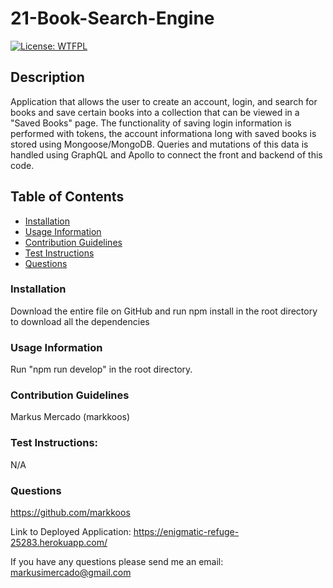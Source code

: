 # 21-Book-Search-Engine

[![License: WTFPL](https://img.shields.io/badge/License-WTFPL-brightgreen.svg)](http://www.wtfpl.net/about/)

## Description
Application that allows the user to create an account, login, and search for books and save certain books into a collection that can be viewed in a "Saved Books" page. The functionality of saving login information is performed with tokens, the account informationa long with saved books is stored using Mongoose/MongoDB. Queries and mutations of this data is handled using GraphQL and Apollo to connect the front and backend of this code.

## Table of Contents
- [Installation](#installation)
- [Usage Information](#usage-information)
- [Contribution Guidelines](contribution-guidelines)
- [Test Instructions](test-instructions)
- [Questions](questions)

### Installation
Download the entire file on GitHub and run npm install in the root directory to download all the dependencies 

### Usage Information
Run "npm run develop" in the root directory. 

### Contribution Guidelines
Markus Mercado (markkoos)

### Test Instructions:
N/A

### Questions
https://github.com/markkoos

Link to Deployed Application: https://enigmatic-refuge-25283.herokuapp.com/

If you have any questions please send me an email: 
markusimercado@gmail.com

